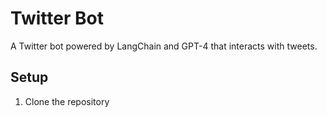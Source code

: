 # Twitter Bot

A Twitter bot powered by LangChain and GPT-4 that interacts with tweets.

## Setup

1. Clone the repository